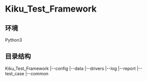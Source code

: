 # Kiku_Test_Framework

## 环境

Python3

## 目录结构
Kiku_Test_Framework
	|--config
	|--data
	|--drivers
	|--log
	|--report
	|--test_case
	|--common

